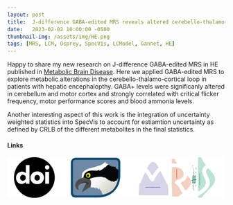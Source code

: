 ```yaml
---
layout: post
title:  J-difference GABA-edited MRS reveals altered cerebello-thalamo-cortical metabolism in patients with hepatic encephalopathy
date:   2023-02-02 10:00:00 -0500
thumbnail-img: /assets/img/HE.png
tags: [MRS, LCM, Osprey, SpecVis, LCModel, Gannet, HE]
---
```


Happy to share my new research on J-difference GABA-edited MRS in HE published in [Metabolic Brain Disease](https://doi.org/10.1007/s11011-023-01174-x). Here we applied GABA-edited MRS to explore metabolic alterations in the cerebello-thalamo-cortical loop in patients with hepatic encephalopthy. GABA+ levels were significanly altered in cerebellum and motor cortex and strongly correlated with critical flicker frequency, motor performance scores and blood ammonia levels.

Another interesting aspect of this work is the integration of uncertainty weighted statistics into SpecVis to account for estiamtion uncertainty as defined by CRLB of the different metabolites in the final statistics.

#### Links
[![Paper](/assets/img/doi.png)](https://doi.org/10.1007/s11011-023-01174-x)[![Analysis](/assets/img/Osprey.png)](https://github.com/schorschinho/osprey)[![Visualization](/assets/img/SpecVis.png)](https://github.com/HJZollner/SpecVis)
